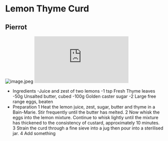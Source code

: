 # Lemon Thyme Curd
## Pierrot


![image.jpeg](http://www.foodista.com/sites/default/files/styles/recype/public/5CB6AD65-FC6E-4C50-9AE6-DC656D1F6842.jpeg) ![pierre.jpg](http://www.ipgp.fr/sites/all/scripts/ldapjpegphoto.php?email=burckel@ipgp.fr)

- Ingredients
 -Juice and zest of two lemons
 -1 tsp Fresh Thyme leaves
 -50g Unsalted butter, cubed
 -100g Golden caster sugar
 -2 Large free range eggs, beaten
- Preparation
1
Heat the lemon juice, zest, sugar, butter and thyme in a Bain-Marie. Stir frequently until the butter has melted.
2
Now whisk the eggs into the lemon mixture. Continue to whisk lightly until the mixture has thickened to the consistency of custard, approximately 10 minutes.
3
Strain the curd through a fine sieve into a jug then pour into a sterilised jar.
4
Add something
